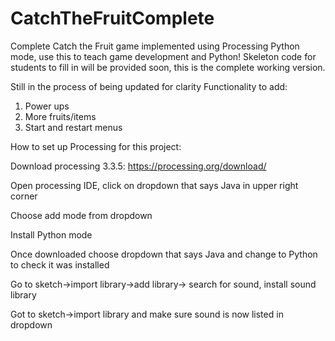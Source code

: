 # CatchTheFruitComplete
Complete Catch the Fruit game implemented using Processing Python mode, use this to teach game development and Python! Skeleton code for students to fill in will be provided soon, this is the complete working version. 

Still in the process of being updated for clarity
Functionality to add:
1. Power ups
2. More fruits/items
3. Start and restart menus

How to set up Processing for this project:

Download processing 3.3.5: https://processing.org/download/

Open processing IDE, click on dropdown that says Java in upper right corner

Choose add mode from dropdown

Install Python mode

Once downloaded choose dropdown that says Java and change to Python to check it was installed

Go to sketch->import library->add library-> search for sound,  install sound library

Got to sketch->import library and make sure sound is now listed in dropdown

